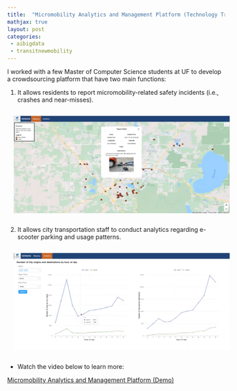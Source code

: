 ```yaml
---
title:  "Micromobility Analytics and Management Platform (Technology Transfer)"
mathjax: true
layout: post
categories: 
 - aibigdata
 - transitnewmobility
---
```



I worked with a few Master of Computer Science students at UF to develop a crowdsourcing platform that have two main functions: 

1) It allows residents to report micromobility-related safety incidents (i.e., crashes and near-misses).
<img align="middle" width="500" height="225" src="https://github.com/jacobyan0/jacobyan0.github.io/raw/master/images/CrowdsourcingApp.png" style="vertical-align:middle;margin:15px 15px"> 

2) It allows city transportation staff to conduct analytics regarding e-scooter parking and usage patterns.
<img align="middle" width="500" height="225" src="https://github.com/jacobyan0/jacobyan0.github.io/raw/master/images/AnalyticsPlatform.png" style="vertical-align:middle;margin:15px 15px"> 

* Watch the video below to learn more:

[Micromobility Analytics and Management Platform (Demo)](https://www.youtube.com/watch?v=s4ABfMFuq9g)
